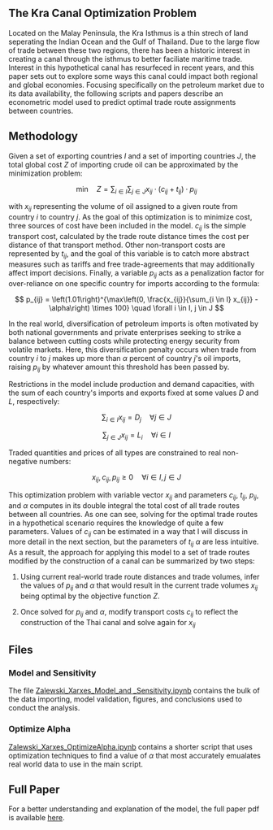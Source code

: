 ## The Kra Canal Optimization Problem

Located on the Malay Peninsula, the Kra Isthmus is a thin strech of land seperating the Indian Ocean and the Gulf of Thailand. Due to the large flow of trade between these two regions, there has been a historic interest in creating a canal through the isthmus to better faciliate maritime trade. Interest in this hypothetical canal has resurfeced in recent years, and this paper sets out to explore some ways this canal could impact both regional and global economies. Focusing specifically on the petroleum market due to its data availability, the following scripts and papers describe an econometric model used to predict optimal trade route assignments between countries.


## Methodology

Given a set of exporting countries $I$ and a set of importing countries $J$, the total global cost $Z$ of importing crude oil can be approximated by the minimization problem:

$$
\text{min} \quad Z = \sum_{i \in I} \sum_{j \in J} x_{ij} \cdot (c_{ij} + t_{ij}) \cdot p_{ij}
$$

with $x_{ij}$ representing the volume of oil assigned to a given route from country $i$ to country $j$. As the goal of this optimization is to minimize cost, three sources of cost have been included in the model. $c_{ij}$ is the simple transport cost, calculated by the trade route distance times the cost per distance of that transport method. Other non-transport costs are represented by $t_{ij}$, and the goal of this variable is to catch more abstract measures such as tariffs and free trade-agreements that may additionally affect import decisions. Finally, a variable $p_{ij}$ acts as a penalization factor for over-reliance on one specific country for imports according to the formula:

$$
p_{ij} = \left(1.01\right)^{\max\left(0, \frac{x_{ij}}{\sum_{i \in I} x_{ij}} - \alpha\right) \times 100} \quad \forall i \in I, j \in J
$$

In the real world, diversification of petroleum imports is often motivated by both national governments and private enterprises seeking to strike a balance between cutting costs while protecting energy security from volatile markets. Here, this diversification penalty occurs when trade from country $i$ to $j$ makes up more than $\alpha$ percent of country $j$'s oil imports, raising $p_{ij}$ by whatever amount this threshold has been passed by.

Restrictions in the model include production and demand capacities, with the sum of each country's imports and exports fixed at some values $D$ and $L$, respectively:

$$
\sum_{i \in I} x_{ij} = D_j \quad \forall  j \in J
$$

$$
\sum_{j \in J} x_{ij} = L_i \quad \forall i \in I
$$

Traded quantities and prices of all types are constrained to real non-negative numbers:

$$
x_{ij}, c_{ij}, p_{ij} \geq 0 \quad \forall i \in I, j \in J
$$

This optimization problem with variable vector $x_{ij}$ and parameters $c_{ij}$, $t_{ij}$, $p_{ij}$, and $\alpha$ computes in its double integral the total cost of all trade routes between all countries. As one can see, solving for the optimal trade routes in a hypothetical scenario requires the knowledge of quite a few parameters. Values of $c_{ij}$ can be estimated in a way that I will discuss in more detail in the next section, but the parameters of $t_{ij}$ $\alpha$ are less intuitive. As a result, the approach for applying this model to a set of trade routes modified by the construction of a canal can be summarized  by two steps:

1. Using current real-world trade route distances and trade volumes, infer the values of $p_{ij}$ and $\alpha$ that would result in the current trade volumes $x_{ij}$ being optimal by the objective function $Z$. 
  
2. Once solved for $p_{ij}$ and $\alpha$, modify transport costs $c_{ij}$ to reflect the construction of the Thai canal and solve again for $x_{ij}$

   
## Files
### Model and Sensitivity

The file [Zalewski_Xarxes_Model_and _Sensitivity.ipynb](Zalewski_Xarxes_Model_and_Sensitivity.ipynb) contains the bulk of the data importing, model validation, figures, and conclusions used to conduct the analysis.

### Optimize Alpha

[Zalewski_Xarxes_OptimizeAlpha.ipynb](Zalewski_Xarxes_OptimizeAlpha.ipynb) contains a shorter script that uses optimization techniques to find a value of $\alpha$ that most accurately emualates real world data to use in the main script.

## Full Paper

For a better understanding and explanation of the model, the full paper pdf is available [here](Zalewski_Xarxes_OptimizeAlpha.ipynb).



